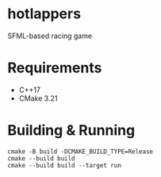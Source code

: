 # hotlappers

SFML-based racing game

# Requirements
 * C++17
 * CMake 3.21

# Building & Running

```
cmake -B build -DCMAKE_BUILD_TYPE=Release
cmake --build build
cmake --build build --target run
```
